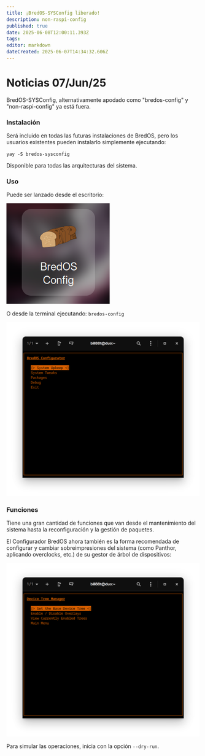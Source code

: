 ```yaml
---
title: ¡BredOS-SYSConfig liberado!
description: non-raspi-config
published: true
date: 2025-06-08T12:00:11.393Z
tags:
editor: markdown
dateCreated: 2025-06-07T14:34:32.606Z
---
```


# Noticias 07/Jun/25

BredOS-SYSConfig, alternativamente apodado como "bredos-config" y "non-raspi-config" ya está fuera.

### Instalación

Será incluido en todas las futuras instalaciones de BredOS, pero los usuarios existentes pueden instalarlo simplemente ejecutando:

```
yay -S bredos-sysconfig
```

Disponible para todas las arquitecturas del sistema.

### Uso

Puede ser lanzado desde el escritorio:

![sysconf-desk.png](/sysconf-desk.png)

O desde la terminal ejecutando: `bredos-config`

![sysconf-main.png](/sysconf-main.png)

### Funciones

Tiene una gran cantidad de funciones que van desde el mantenimiento del sistema hasta la reconfiguración y la gestión de paquetes.

El Configurador BredOS ahora también es la forma recomendada de configurar y cambiar sobreimpresiones del sistema (como Panthor, aplicando overclocks, etc.) de su gestor de árbol de dispositivos:

![sysconf-dt.png](/sysconf-dt.png)

Para simular las operaciones, inicia con la opción `--dry-run`.